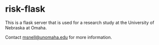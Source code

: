 # risk-flask
This is a flask server that is used for a research study at the University of Nebraska at Omaha.

Contact msnell@unomaha.edu for more information.
